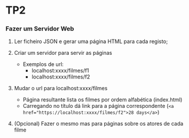 # TP2

### Fazer um Servidor Web

1. Ler ficheiro JSON e gerar uma página HTML para cada registo;
2. Criar um servidor para servir as páginas
    * Exemplos de url: 
      * localhost:xxxx/filmes/f1
      * localhost:xxxx/filmes/f2

3. Mudar o url para localhost:xxxx/filmes
    * Página resultante lista os filmes por ordem alfabética (index.html)
    * Carregando no título dá link para a página correspondente (```<a href="https://localhost:xxxx/filmes/f2">28 days</a>```)

4. (Opcional)  Fazer o mesmo mas para páginas sobre os atores de cada filme
